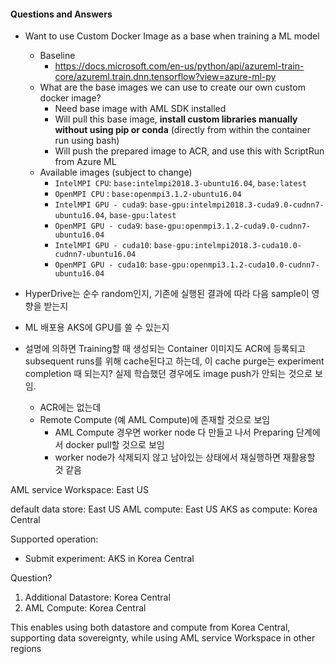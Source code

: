 #### Questions and Answers

- Want to use Custom Docker Image as a base when training a ML model
    - Baseline
        - https://docs.microsoft.com/en-us/python/api/azureml-train-core/azureml.train.dnn.tensorflow?view=azure-ml-py
    - What are the base images we can use to create our own custom docker image?
        - Need base image with AML SDK installed
        - Will pull this base image, **install custom libraries manually without using pip or conda** (directly from within the container run using bash)
        - Will push the prepared image to ACR, and use this with ScriptRun from Azure ML
    - Available images (subject to change)
        - `IntelMPI CPU`: `base:intelmpi2018.3-ubuntu16.04`, `base:latest`
        - `OpenMPI CPU` : `base:openmpi3.1.2-ubuntu16.04`
        - `IntelMPI GPU - cuda9`: `base-gpu:intelmpi2018.3-cuda9.0-cudnn7-ubuntu16.04`, `base-gpu:latest`
        - `OpenMPI GPU - cuda9`: `base-gpu:openmpi3.1.2-cuda9.0-cudnn7-ubuntu16.04`
        - `IntelMPI GPU - cuda10`: `base-gpu:intelmpi2018.3-cuda10.0-cudnn7-ubuntu16.04`
        - `OpenMPI GPU - cuda10`: `base-gpu:openmpi3.1.2-cuda10.0-cudnn7-ubuntu16.04`

- HyperDrive는 순수 random인지, 기존에 실행된 결과에 따라 다음 sample이 영향을 받는지

- ML 배포용 AKS에 GPU를 쓸 수 있는지

- 설명에 의하면 Training할 때 생성되는 Container 이미지도 ACR에 등록되고 subsequent runs를 위해 cache된다고 하는데, 이 cache purge는 experiment completion 때 되는지? 실제 학습했던 경우에도 image push가 안되는 것으로 보임.
    - ACR에는 없는데
    - Remote Compute (예 AML Compute)에 존재할 것으로 보임
        - AML Compute 경우면 worker node 다 만들고 나서 Preparing 단계에서 docker pull할 것으로 보임
        - worker node가 삭제되지 않고 남아있는 상태에서 재실행하면 재활용할 것 같음

AML service Workspace: East US

default data store: East US
AML compute: East US
AKS as compute: Korea Central

Supported operation:
- Submit experiment: AKS in Korea Central

Question?
1. Additional Datastore: Korea Central
2. AML Compute: Korea Central

This enables using both datastore and compute from Korea Central, supporting data sovereignty, while using AML service Workspace in other regions

